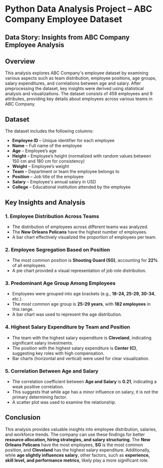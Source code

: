 # Python Data Analysis Project – ABC Company Employee Dataset

## Data Story: Insights from ABC Company Employee Analysis

## Overview
This analysis explores ABC Company's employee dataset by examining various aspects such as team distribution, employee positions, age groups, salary expenditures, and correlations between age and salary. After preprocessing the dataset, key insights were derived using statistical analysis and visualizations. The dataset consists of 458 employees and 9 attributes, providing key details about employees across various teams in ABC Company.

## Dataset
The dataset includes the following columns:

- **Employee ID** – Unique identifier for each employee
- **Name** – Full name of the employee
- **Age** – Employee’s age
- **Height** – Employee’s height (normalized with random values between 150 cm and 180 cm for consistency)
- **Weight** – Employee’s weight
- **Team** – Department or team the employee belongs to
- **Position** – Job title of the employee
- **Salary** – Employee's annual salary in USD
- **College** – Educational institution attended by the employee

## Key Insights and Analysis

### 1. Employee Distribution Across Teams
- The distribution of employees across different teams was analyzed.
- The **New Orleans Pelicans** have the highest number of employees.
- A bar chart effectively visualized the proportion of employees per team.

### 2. Employee Segregation Based on Position
- The most common position is **Shooting Guard (SG)**, accounting for **22%** of all employees.
- A pie chart provided a visual representation of job role distribution.

### 3. Predominant Age Group Among Employees
- Employees were grouped into age brackets (e.g., **18-24, 25-29, 30-34**, etc.).
- The most common age group is **25-29 years**, with **182 employees** in this range.
- A bar chart was used to represent the age distribution.

### 4. Highest Salary Expenditure by Team and Position
- The team with the highest salary expenditure is **Cleveland**, indicating significant salary investments.
- The position with the highest salary expenditure is **Center (C)**, suggesting key roles with high compensation.
- Bar charts (horizontal and vertical) were used for clear visualization.

### 5. Correlation Between Age and Salary
- The correlation coefficient between **Age and Salary** is **0.21**, indicating a weak positive correlation.
- This suggests that while age has a minor influence on salary, it is not the primary determining factor.
- A scatter plot was used to examine the relationship.

## Conclusion
This analysis provides valuable insights into employee distribution, salaries, and workforce trends. The company can use these findings for better **resource allocation, hiring strategies, and salary structuring**. The **New Orleans Pelicans** have the most employees, **SG** is the most common position, and **Cleveland** has the highest salary expenditure. Additionally, while **age slightly influences salary**, other factors, such as **experience, skill level, and performance metrics**, likely play a more significant role.
